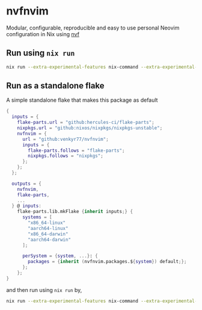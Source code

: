 # nvfnvim

Modular, configurable, reproducible and easy to use personal Neovim
configuration in Nix using [nvf](https://github.com/NotAShelf/nvf)

## Run using `nix run`

```sh
nix run --extra-experimental-features nix-command --extra-experimental-features flakes github:venkyr77/nvfnvim
```

## Run as a standalone flake

A simple standalone flake that makes this package as default

```nix
{
  inputs = {
    flake-parts.url = "github:hercules-ci/flake-parts";
    nixpkgs.url = "github:nixos/nixpkgs/nixpkgs-unstable";
    nvfnvim = {
      url = "github:venkyr77/nvfnvim";
      inputs = {
        flake-parts.follows = "flake-parts";
        nixpkgs.follows = "nixpkgs";
      };
    };
  };

  outputs = {
    nvfnvim,
    flake-parts,
    ...
  } @ inputs:
    flake-parts.lib.mkFlake {inherit inputs;} {
      systems = [
        "x86_64-linux"
        "aarch64-linux"
        "x86_64-darwin"
        "aarch64-darwin"
      ];

      perSystem = {system, ...}: {
        packages = {inherit (nvfnvim.packages.${system}) default;};
      };
    };
}
```

and then run using `nix run` by,

```sh
nix run --extra-experimental-features nix-command --extra-experimental-features flakes .
```

